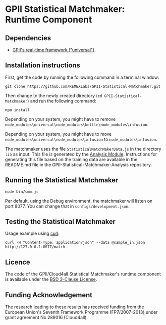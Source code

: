 # GPII Statistical Matchmaker: Runtime Component

## Dependencies

* [GPII's real-time framework ("universal")](https://github.com/GPII/universal).

## Installation instructions

First, get the code by running the following command in a terminal window:

    git clone https://github.com/REMEXLabs/GPII-Statistical-Matchmaker.git

Then change to the newly created directory (`cd GPII-Statistical-Matchmaker`) and run the following command:

    npm install
	
Depending on your system, you might have to remove `node_modules\universal\node_modules\kettle\node_modules\infusion`.
	
Depending on your system, you might have to move `node_modules\universal\node_modules\infusion` to `node_modules\infusion`.

The matchmaker uses the file `StatisticalMatchMakerData.js` in the directory `lib` as input. This file is generated by the [Analysis Module](https://github.com/REMEXLabs/GPII-Statistical-Matchmaker-Analysis). Instructions for generating this file based on the training data are available in the README.md file in the GPII-Statistical-Matchmaker-Analysis
 repository.

## Running the Statistical Matchmaker

    node bin/smm.js
	
Per default, using the Debug environment, the matchmaker will listen on port 8077. You can change that in `configs/development.json`.

## Testing the Statistical Matchmaker
	
Usage example using [curl](http://curl.haxx.se/):

	curl -H "Content-Type: application/json" --data @sample_in.json http://127.0.0.1:8077/match


## Licence

The code of the GPII/Cloud4all Statistical Matchmaker's runtime component is available under the [BSD 3-Clause License](https://github.com/REMEXLabs/GPII-Statistical-Matchmaker/blob/master/LICENSE.txt).

## Funding Acknowledgement

The research leading to these results has received funding from the European
Union's Seventh Framework Programme (FP7/2007-2013) under grant agreement No.289016
(Cloud4all).
